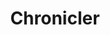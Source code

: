 ---
title: Chronicler
draft: false
tools:
 - Python
description: "Chronicler is a terminal application for managing your writing projects."
category: "CLI App"
status: "In Development"
---